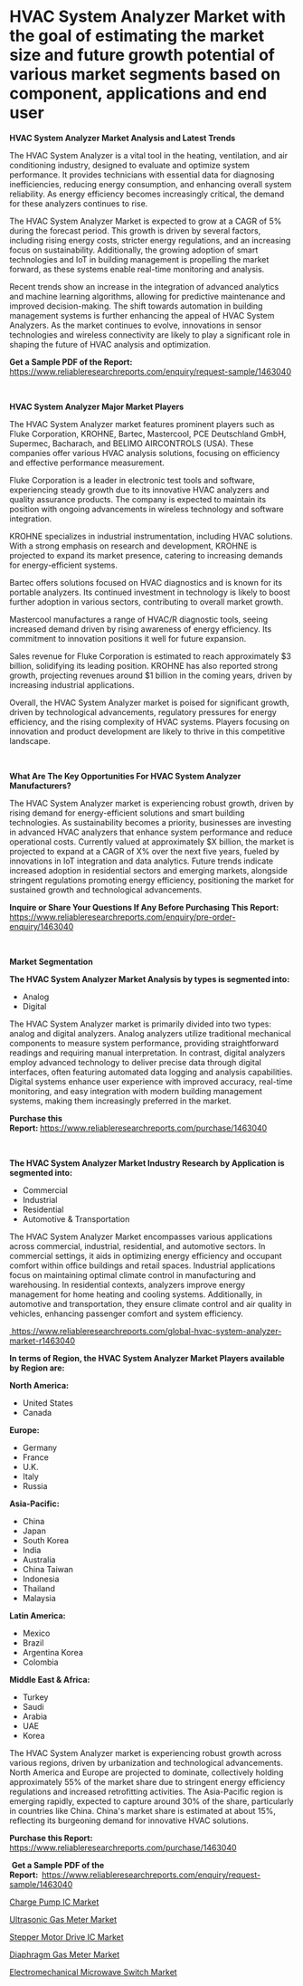 <p><h1>HVAC System Analyzer Market with the goal of estimating the market size and future growth potential of various market segments based on component, applications and end user</h1></p><p><strong>HVAC System Analyzer Market Analysis and Latest Trends</strong></p>
<p><p>The HVAC System Analyzer is a vital tool in the heating, ventilation, and air conditioning industry, designed to evaluate and optimize system performance. It provides technicians with essential data for diagnosing inefficiencies, reducing energy consumption, and enhancing overall system reliability. As energy efficiency becomes increasingly critical, the demand for these analyzers continues to rise.</p><p>The HVAC System Analyzer Market is expected to grow at a CAGR of 5% during the forecast period. This growth is driven by several factors, including rising energy costs, stricter energy regulations, and an increasing focus on sustainability. Additionally, the growing adoption of smart technologies and IoT in building management is propelling the market forward, as these systems enable real-time monitoring and analysis.</p><p>Recent trends show an increase in the integration of advanced analytics and machine learning algorithms, allowing for predictive maintenance and improved decision-making. The shift towards automation in building management systems is further enhancing the appeal of HVAC System Analyzers. As the market continues to evolve, innovations in sensor technologies and wireless connectivity are likely to play a significant role in shaping the future of HVAC analysis and optimization.</p></p>
<p><strong>Get a Sample PDF of the Report:&nbsp;</strong> <a href="https://www.reliableresearchreports.com/enquiry/request-sample/1463040?utm_campaign=117&utm_medium=2&utm_source=Github&utm_content=ia&utm_term=10022025&utm_id=hvac-system-analyzer">https://www.reliableresearchreports.com/enquiry/request-sample/1463040</a></p>
<p>&nbsp;</p>
<p><strong>HVAC System Analyzer Major Market Players</strong></p>
<p><p>The HVAC System Analyzer market features prominent players such as Fluke Corporation, KROHNE, Bartec, Mastercool, PCE Deutschland GmbH, Supermec, Bacharach, and BELIMO AIRCONTROLS (USA). These companies offer various HVAC analysis solutions, focusing on efficiency and effective performance measurement.</p><p>Fluke Corporation is a leader in electronic test tools and software, experiencing steady growth due to its innovative HVAC analyzers and quality assurance products. The company is expected to maintain its position with ongoing advancements in wireless technology and software integration.</p><p>KROHNE specializes in industrial instrumentation, including HVAC solutions. With a strong emphasis on research and development, KROHNE is projected to expand its market presence, catering to increasing demands for energy-efficient systems.</p><p>Bartec offers solutions focused on HVAC diagnostics and is known for its portable analyzers. Its continued investment in technology is likely to boost further adoption in various sectors, contributing to overall market growth.</p><p>Mastercool manufactures a range of HVAC/R diagnostic tools, seeing increased demand driven by rising awareness of energy efficiency. Its commitment to innovation positions it well for future expansion.</p><p>Sales revenue for Fluke Corporation is estimated to reach approximately $3 billion, solidifying its leading position. KROHNE has also reported strong growth, projecting revenues around $1 billion in the coming years, driven by increasing industrial applications.</p><p>Overall, the HVAC System Analyzer market is poised for significant growth, driven by technological advancements, regulatory pressures for energy efficiency, and the rising complexity of HVAC systems. Players focusing on innovation and product development are likely to thrive in this competitive landscape.</p></p>
<p>&nbsp;</p>
<p><strong>What Are The Key Opportunities For HVAC System Analyzer Manufacturers?</strong></p>
<p><p>The HVAC System Analyzer market is experiencing robust growth, driven by rising demand for energy-efficient solutions and smart building technologies. As sustainability becomes a priority, businesses are investing in advanced HVAC analyzers that enhance system performance and reduce operational costs. Currently valued at approximately $X billion, the market is projected to expand at a CAGR of X% over the next five years, fueled by innovations in IoT integration and data analytics. Future trends indicate increased adoption in residential sectors and emerging markets, alongside stringent regulations promoting energy efficiency, positioning the market for sustained growth and technological advancements.</p></p>
<p><strong>Inquire or Share Your Questions If Any Before Purchasing This Report:</strong> <a href="https://www.reliableresearchreports.com/enquiry/pre-order-enquiry/1463040?utm_campaign=117&utm_medium=2&utm_source=Github&utm_content=ia&utm_term=10022025&utm_id=hvac-system-analyzer">https://www.reliableresearchreports.com/enquiry/pre-order-enquiry/1463040</a></p>
<p>&nbsp;</p>
<p><strong>Market Segmentation</strong></p>
<p><strong>The HVAC System Analyzer Market Analysis by types is segmented into:</strong></p>
<p><ul><li>Analog</li><li>Digital</li></ul></p>
<p><p>The HVAC System Analyzer market is primarily divided into two types: analog and digital analyzers. Analog analyzers utilize traditional mechanical components to measure system performance, providing straightforward readings and requiring manual interpretation. In contrast, digital analyzers employ advanced technology to deliver precise data through digital interfaces, often featuring automated data logging and analysis capabilities. Digital systems enhance user experience with improved accuracy, real-time monitoring, and easy integration with modern building management systems, making them increasingly preferred in the market.</p></p>
<p><strong>Purchase this Report:&nbsp;</strong><a href="https://www.reliableresearchreports.com/purchase/1463040?utm_campaign=117&utm_medium=2&utm_source=Github&utm_content=ia&utm_term=10022025&utm_id=hvac-system-analyzer">https://www.reliableresearchreports.com/purchase/1463040</a></p>
<p>&nbsp;</p>
<p><strong>The HVAC System Analyzer Market Industry Research by Application is segmented into:</strong></p>
<p><ul><li>Commercial</li><li>Industrial</li><li>Residential</li><li>Automotive & Transportation</li></ul></p>
<p><p>The HVAC System Analyzer Market encompasses various applications across commercial, industrial, residential, and automotive sectors. In commercial settings, it aids in optimizing energy efficiency and occupant comfort within office buildings and retail spaces. Industrial applications focus on maintaining optimal climate control in manufacturing and warehousing. In residential contexts, analyzers improve energy management for home heating and cooling systems. Additionally, in automotive and transportation, they ensure climate control and air quality in vehicles, enhancing passenger comfort and system efficiency.</p></p>
<p><a href="https://www.reliableresearchreports.com/global-hvac-system-analyzer-market-r1463040?utm_campaign=117&utm_medium=2&utm_source=Github&utm_content=ia&utm_term=10022025&utm_id=hvac-system-analyzer">&nbsp;https://www.reliableresearchreports.com/global-hvac-system-analyzer-market-r1463040</a></p>
<p><strong>In terms of Region, the HVAC System Analyzer Market Players available by Region are:</strong></p>
<p>
    <p> <strong> North America: </strong>
        <ul>
            <li>United States</li>
            <li>Canada</li>
        </ul>
        </p> 
    <p> <strong> Europe: </strong>
        <ul>
            <li>Germany</li>
            <li>France</li>
            <li>U.K.</li>
            <li>Italy</li>
            <li>Russia</li>
        </ul>
        </p> 
    <p> <strong> Asia-Pacific: </strong>
        <ul>
            <li>China</li>
            <li>Japan</li>
            <li>South Korea</li>
            <li>India</li>
            <li>Australia</li>
            <li>China Taiwan</li>
            <li>Indonesia</li>
            <li>Thailand</li>
            <li>Malaysia</li>
        </ul>
        </p> 
    <p> <strong> Latin America: </strong>
        <ul>
            <li>Mexico</li>
            <li>Brazil</li>
            <li>Argentina Korea</li>
            <li>Colombia</li>
        </ul>
        </p> 
    <p> <strong> Middle East & Africa: </strong>
        <ul>
            <li>Turkey</li>
            <li>Saudi</li>
            <li>Arabia</li>
            <li>UAE</li>
            <li>Korea</li>
        </ul>
    </p>
    </p>
<p><p>The HVAC System Analyzer market is experiencing robust growth across various regions, driven by urbanization and technological advancements. North America and Europe are projected to dominate, collectively holding approximately 55% of the market share due to stringent energy efficiency regulations and increased retrofitting activities. The Asia-Pacific region is emerging rapidly, expected to capture around 30% of the share, particularly in countries like China. China's market share is estimated at about 15%, reflecting its burgeoning demand for innovative HVAC solutions.</p></p>
<p><strong>Purchase this Report: </strong><a href="https://www.reliableresearchreports.com/purchase/1463040?utm_campaign=117&utm_medium=2&utm_source=Github&utm_content=ia&utm_term=10022025&utm_id=hvac-system-analyzer">https://www.reliableresearchreports.com/purchase/1463040</a></p>
<p>&nbsp;<strong>Get a Sample PDF of the Report:&nbsp;&nbsp;</strong><a href="https://www.reliableresearchreports.com/enquiry/request-sample/1463040?utm_campaign=117&utm_medium=2&utm_source=Github&utm_content=ia&utm_term=10022025&utm_id=hvac-system-analyzer">https://www.reliableresearchreports.com/enquiry/request-sample/1463040</a></p>
<p><strong></strong></p>
<p><p><a href="https://github.com/eusoffyhanty/Market-Research-Report-List-1/blob/main/charge-pump-ic-market.md?utm_campaign=117&utm_medium=2&utm_source=Github&utm_content=ia&utm_term=10022025&utm_id=hvac-system-analyzer">Charge Pump IC Market</a></p><p><a href="https://github.com/phumlaaijem/Market-Research-Report-List-1/blob/main/ultrasonic-gas-meter-market.md?utm_campaign=117&utm_medium=2&utm_source=Github&utm_content=ia&utm_term=10022025&utm_id=hvac-system-analyzer">Ultrasonic Gas Meter Market</a></p><p><a href="https://github.com/alasmyayock/Market-Research-Report-List-1/blob/main/stepper-motor-drive-ic-market.md?utm_campaign=117&utm_medium=2&utm_source=Github&utm_content=ia&utm_term=10022025&utm_id=hvac-system-analyzer">Stepper Motor Drive IC Market</a></p><p><a href="https://github.com/memorirummy/Market-Research-Report-List-1/blob/main/diaphragm-gas-meter-market.md?utm_campaign=117&utm_medium=2&utm_source=Github&utm_content=ia&utm_term=10022025&utm_id=hvac-system-analyzer">Diaphragm Gas Meter Market</a></p><p><a href="https://github.com/aksayvoogdt/Market-Research-Report-List-1/blob/main/electromechanical-microwave-switch-market.md?utm_campaign=117&utm_medium=2&utm_source=Github&utm_content=ia&utm_term=10022025&utm_id=hvac-system-analyzer">Electromechanical Microwave Switch Market</a></p></p>